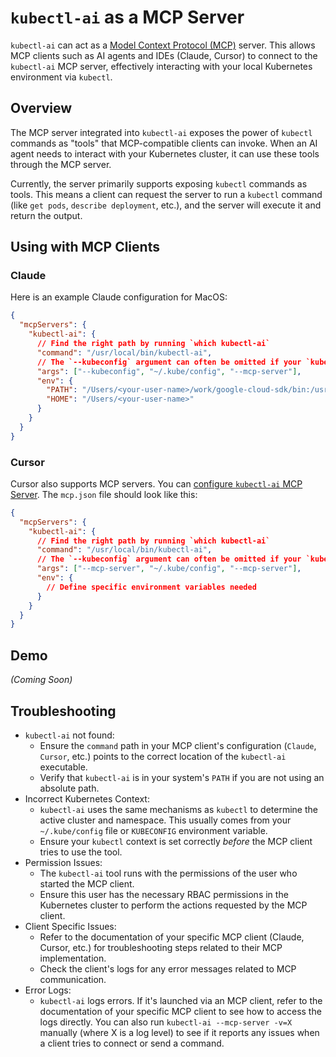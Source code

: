# `kubectl-ai` as a MCP Server

`kubectl-ai` can act as a [Model Context Protocol (MCP)](https://github.com/modelcontextprotocol) server. This allows MCP clients such as AI agents and IDEs (Claude, Cursor) to connect to the `kubectl-ai` MCP server, effectively interacting with your local Kubernetes environment via `kubectl`.

## Overview

The MCP server integrated into `kubectl-ai` exposes the power of `kubectl` commands as "tools" that MCP-compatible clients can invoke. When an AI agent needs to interact with your Kubernetes cluster, it can use these tools through the MCP server.

Currently, the server primarily supports exposing `kubectl` commands as tools. This means a client can request the server to run a `kubectl` command (like `get pods`, `describe deployment`, etc.), and the server will execute it and return the output.

## Using with MCP Clients

### Claude

Here is an example Claude configuration for MacOS:

```json
{
  "mcpServers": {
    "kubectl-ai": {
      // Find the right path by running `which kubectl-ai`
      "command": "/usr/local/bin/kubectl-ai",
      // The `--kubeconfig` argument can often be omitted if your `kubectl` is already configured to point to the desired cluster
      "args": ["--kubeconfig", "~/.kube/config", "--mcp-server"],
      "env": {
        "PATH": "/Users/<your-user-name>/work/google-cloud-sdk/bin:/usr/local/bin:/usr/bin:/bin:/usr/sbin:/sbin",
        "HOME": "/Users/<your-user-name>"
      }
    }
  }
}
```

### Cursor

Cursor also supports MCP servers. You can [configure `kubectl-ai` MCP Server](https://docs.cursor.com/context/model-context-protocol#configuring-mcp-servers). The `mcp.json` file should look like this:

```json
{
  "mcpServers": {
    "kubectl-ai": {
      // Find the right path by running `which kubectl-ai`
      "command": "/usr/local/bin/kubectl-ai",
      // The `--kubeconfig` argument can often be omitted if your `kubectl` is already configured to point to the desired cluster
      "args": ["--mcp-server", "~/.kube/config", "--mcp-server"],
      "env": {
        // Define specific environment variables needed
      }
    }
  }
}
```

## Demo

*(Coming Soon)*

## Troubleshooting

*   `kubectl-ai` not found:
    *   Ensure the `command` path in your MCP client's configuration (`Claude`, `Cursor`, etc.) points to the correct location of the `kubectl-ai` executable.
    *   Verify that `kubectl-ai` is in your system's `PATH` if you are not using an absolute path.
*   Incorrect Kubernetes Context:
    *   `kubectl-ai` uses the same mechanisms as `kubectl` to determine the active cluster and namespace. This usually comes from your `~/.kube/config` file or `KUBECONFIG` environment variable.
    *   Ensure your `kubectl` context is set correctly *before* the MCP client tries to use the tool.
*   Permission Issues:
    *   The `kubectl-ai` tool runs with the permissions of the user who started the MCP client.
    *   Ensure this user has the necessary RBAC permissions in the Kubernetes cluster to perform the actions requested by the MCP client.
*   Client Specific Issues:
    *   Refer to the documentation of your specific MCP client (Claude, Cursor, etc.) for troubleshooting steps related to their MCP implementation.
    *   Check the client's logs for any error messages related to MCP communication.
*   Error Logs:
    *   `kubectl-ai` logs errors. If it's launched via an MCP client, refer to the documentation of your specific MCP client to see how to access the logs directly. You can also run `kubectl-ai --mcp-server -v=X` manually (where X is a log level) to see if it reports any issues when a client tries to connect or send a command.
